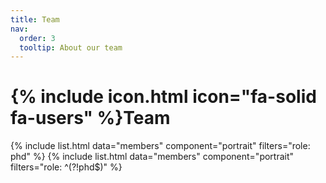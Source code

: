 ```yaml
---
title: Team
nav:
  order: 3
  tooltip: About our team
---
```


# {% include icon.html icon="fa-solid fa-users" %}Team

{% include list.html data="members" component="portrait" filters="role: phd" %}
{% include list.html data="members" component="portrait" filters="role: ^(?!phd$)" %}
